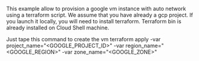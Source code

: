 This example allow to provision a google vm instance with auto network using a terraform script. 
We assume that you have already a gcp project. If you launch it locally, you will need to install terraform. 
Terraform bin is already installed on Cloud Shell machine.

Just tape this command to create the vm 
terraform apply -var project_name="<GOOGLE_PROJECT_ID>" -var region_name="<GOOGLE_REGION>" -var  zone_name="<GOOGLE_ZONE>" 